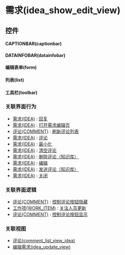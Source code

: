 # 需求(idea_show_edit_view)  <!-- {docsify-ignore-all} -->



## 控件
#### CAPTIONBAR(captionbar)
#### DATAINFOBAR(datainfobar)
#### 编辑表单(form)
#### 列表(list)
#### 工具栏(toolbar)


### 关联界面行为
  * [需求(IDEA)](module/ProdMgmt/idea) : [回复](module/ProdMgmt/idea#界面行为)
  * [需求(IDEA)](module/ProdMgmt/idea) : [打开需求编辑页](module/ProdMgmt/idea#界面行为)
  * [评论(COMMENT)](module/Base/comment) : [刷新评论列表](module/Base/comment#界面行为)
  * [需求(IDEA)](module/ProdMgmt/idea) : [评论](module/ProdMgmt/idea#界面行为)
  * [需求(IDEA)](module/ProdMgmt/idea) : [最小化](module/ProdMgmt/idea#界面行为)
  * [需求(IDEA)](module/ProdMgmt/idea) : [清空评论](module/ProdMgmt/idea#界面行为)
  * [需求(IDEA)](module/ProdMgmt/idea) : [删除评论（知识库）](module/ProdMgmt/idea#界面行为)
  * [需求(IDEA)](module/ProdMgmt/idea) : [编辑](module/ProdMgmt/idea#界面行为)
  * [需求(IDEA)](module/ProdMgmt/idea) : [发送评论（知识库）](module/ProdMgmt/idea#界面行为)
  * [需求(IDEA)](module/ProdMgmt/idea) : [关闭](module/ProdMgmt/idea#界面行为)

### 关联界面逻辑
  * [评论(COMMENT)](module/Base/comment) : [控制评论按钮隐藏](module/Base/comment/uilogic/comment_icon_hidden)
  * [工作项(WORK_ITEM)](module/ProjMgmt/work_item) : [关注人员更新](module/ProjMgmt/work_item/uilogic/attention_personnel_update)
  * [评论(COMMENT)](module/Base/comment) : [控制评论按钮显示](module/Base/comment/uilogic/comment_icon_show)

### 关联视图
  * [评论(comment_list_view_idea)](app/view/comment_list_view_idea)
  * [编辑需求(idea_update_view)](app/view/idea_update_view)

<script>
 const { createApp } = Vue
  createApp({
    data() {
      return {

      }
    }
  }).use(ElementPlus).mount('#app')
</script>